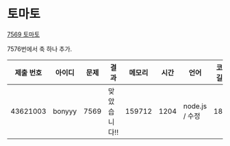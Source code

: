 # 토마토

[7569 토마토](https://www.acmicpc.net/problem/7569)

7576번에서 축 하나 추가.

| 제출 번호 | 아이디 | 문제 | 결과         | 메모리 | 시간 | 언어           | 코드 길이 |
| --------- | ------ | ---- | ------------ | ------ | ---- | -------------- | --------- |
| 43621003  | bonyyy | 7569 | 맞았습니다!! | 159712 | 1204 | node.js / 수정 | 1897      |
